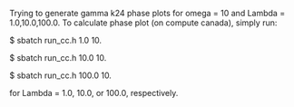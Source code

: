 Trying to generate gamma k24 phase plots for omega = 10 and Lambda = 1.0,10.0,100.0. To calculate phase plot (on compute canada), simply run:

$ sbatch run_cc.h 1.0 10.

$ sbatch run_cc.h 10.0 10.

$ sbatch run_cc.h 100.0 10.


for Lambda = 1.0, 10.0, or 100.0, respectively.